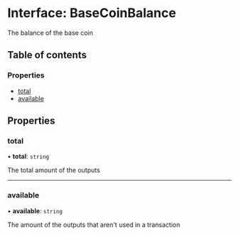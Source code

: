 # Interface: BaseCoinBalance

The balance of the base coin

## Table of contents

### Properties

- [total](BaseCoinBalance.md#total)
- [available](BaseCoinBalance.md#available)

## Properties

### total

• **total**: `string`

The total amount of the outputs

---

### available

• **available**: `string`

The amount of the outputs that aren't used in a transaction
